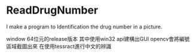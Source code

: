 # ReadDrugNumber
I make a program to Identification the drug number in a picture.

window 64位元的release版本
其中使用win32 api建構出GUI
opencv會將編號區域截圖出來
在使用tessract進行中文的辨識
